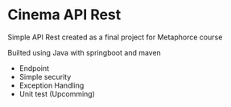# Cinema API Rest   
Simple API Rest created as a final project for Metaphorce course

Builted using Java with springboot and maven

* Endpoint
* Simple security
* Exception Handling
* Unit test (Upcomming)

